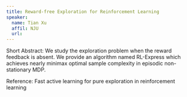 ```yaml
---
title: Reward-free Exploration for Reinforcement Learning
speaker:
  name: Tian Xu
  affil: NJU
  url: 
---
```


Short Abstract: We study the exploration problem when the reward feedback is absent. We provide an algorithm named RL-Express which achieves nearly minimax optimal sample complexity in episodic non-stationary MDP.

Reference:
Fast active learning for pure exploration in reinforcement learning
